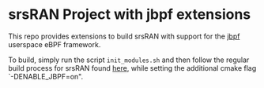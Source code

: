 srsRAN Project with jbpf extensions
===================================

This repo provides extensions to build srsRAN with support for the [jbpf](https://github.com/microsoft/jbpf/) userspace eBPF framework.

To build, simply run the script `init_modules.sh` and then follow the regular build process for srsRAN found [here](./README.md), while setting the additional cmake flag `-DENABLE_JBPF=on".

